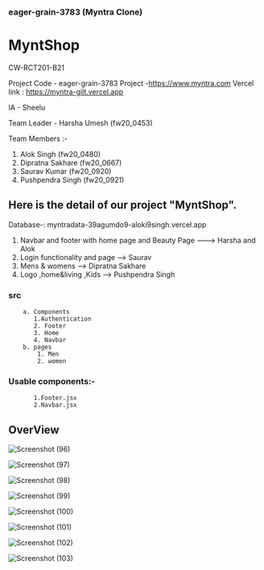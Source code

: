

### eager-grain-3783  (Myntra Clone)


# MyntShop  

CW-RCT201-B21

Project Code - eager-grain-3783
Project -https://www.myntra.com
Vercel link : https://myntra-gilt.vercel.app

IA - Sheelu

Team Leader - Harsha Umesh (fw20_0453)

Team Members :-
1. Alok Singh (fw20_0480)
2. Dipratna Sakhare (fw20_0667)
3. Saurav Kumar (fw20_0920)
4. Pushpendra Singh (fw20_0921)
## Here is the detail of our project "MyntShop".

Database-: myntradata-39agumdo9-aloki9singh.vercel.app


 1. Navbar and footer with home page and Beauty Page ---> Harsha and Alok 
 2. Login functionality and page --> Saurav
 3. Mens & womens  --> Dipratna Sakhare
 4. Logo ,home&living ,Kids --> Pushpendra Singh


   ### src
        a. Components
           1.Authentication
           2. Footer 
           3. Home
           4. Navbar
        b. pages    
            1. Men
            2. women


   ### Usable components:-

           1.Footer.jsx
           2.Navbar.jsx
           

##  OverView


![Screenshot (96)](https://user-images.githubusercontent.com/107742899/212706400-351356f7-526e-4900-bddb-3f19f568b3f5.png)

![Screenshot (97)](https://user-images.githubusercontent.com/107742899/212706448-345e7e3a-580b-483f-a2e0-61ba5ff9e4b3.png)

![Screenshot (98)](https://user-images.githubusercontent.com/107742899/212706458-0cddd31b-c831-4733-9061-a2c247182659.png)

![Screenshot (99)](https://user-images.githubusercontent.com/107742899/212706474-24b6bcbb-e09e-42fb-bedb-a0acc736ce3b.png)

![Screenshot (100)](https://user-images.githubusercontent.com/107742899/212706511-26e82fd8-5ae4-4545-95e9-cc7f3abbeb0b.png)

![Screenshot (101)](https://user-images.githubusercontent.com/107742899/212706550-d2e167d4-9188-4b12-8c63-4a466508338a.png)

![Screenshot (102)](https://user-images.githubusercontent.com/107742899/212706765-6a0bbcf5-2467-4854-9de2-43c8ef48b9eb.png)

![Screenshot (103)](https://user-images.githubusercontent.com/107742899/212706665-2c8555d1-a354-4244-b6a1-c86d13f7a07f.png)






